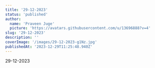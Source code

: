 ```yaml
---
title: '29-12-2023'
status: 'published'
author:
  name: 'Praveen Juge'
  picture: 'https://avatars.githubusercontent.com/u/13696888?v=4'
slug: '29-12-2023'
description: ''
coverImage: '/images/29-12-2023-g1Nz.jpg'
publishedAt: '2023-12-29T11:25:48.940Z'
---
```


29-12-2023